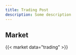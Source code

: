 ```yaml
---
title: Trading Post
description: Some description
---
```


## Market

{{< market data="trading" >}}

